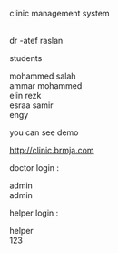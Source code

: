 clinic management system 

<br>
dr -atef raslan
<br>


students 
<br>

mohammed salah <br>
ammar mohammed <br>
elin rezk <br>
esraa samir<br>
engy <br>



you can see demo  <br>


http://clinic.brmja.com


doctor login : <br> 


admin <br>
admin <br>


helper login  : <br>

helper <br>
123